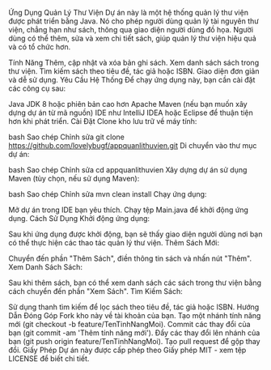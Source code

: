Ứng Dụng Quản Lý Thư Viện
Dự án này là một hệ thống quản lý thư viện được phát triển bằng Java. Nó cho phép người dùng quản lý tài nguyên thư viện, chẳng hạn như sách, thông qua giao diện người dùng đồ họa. Người dùng có thể thêm, sửa và xem chi tiết sách, giúp quản lý thư viện hiệu quả và có tổ chức hơn.

Tính Năng
Thêm, cập nhật và xóa bản ghi sách.
Xem danh sách sách trong thư viện.
Tìm kiếm sách theo tiêu đề, tác giả hoặc ISBN.
Giao diện đơn giản và dễ sử dụng.
Yêu Cầu Hệ Thống
Để chạy ứng dụng này, bạn cần cài đặt các công cụ sau:

Java JDK 8 hoặc phiên bản cao hơn
Apache Maven (nếu bạn muốn xây dựng dự án từ mã nguồn)
IDE như IntelliJ IDEA hoặc Eclipse để thuận tiện hơn khi phát triển.
Cài Đặt
Clone kho lưu trữ về máy tính:

bash
Sao chép
Chỉnh sửa
git clone https://github.com/lovelybugf/appquanlithuvien.git
Di chuyển vào thư mục dự án:

bash
Sao chép
Chỉnh sửa
cd appquanlithuvien
Xây dựng dự án sử dụng Maven (tùy chọn, nếu sử dụng Maven):

bash
Sao chép
Chỉnh sửa
mvn clean install
Chạy ứng dụng:

Mở dự án trong IDE bạn yêu thích.
Chạy tệp Main.java để khởi động ứng dụng.
Cách Sử Dụng
Khởi động ứng dụng:

Sau khi ứng dụng được khởi động, bạn sẽ thấy giao diện người dùng nơi bạn có thể thực hiện các thao tác quản lý thư viện.
Thêm Sách Mới:

Chuyển đến phần "Thêm Sách", điền thông tin sách và nhấn nút "Thêm".
Xem Danh Sách Sách:

Sau khi thêm sách, bạn có thể xem danh sách các sách trong thư viện bằng cách chuyển đến phần "Xem Sách".
Tìm Kiếm Sách:

Sử dụng thanh tìm kiếm để lọc sách theo tiêu đề, tác giả hoặc ISBN.
Hướng Dẫn Đóng Góp
Fork kho này về tài khoản của bạn.
Tạo một nhánh tính năng mới (git checkout -b feature/TenTinhNangMoi).
Commit các thay đổi của bạn (git commit -am 'Thêm tính năng mới').
Đẩy các thay đổi lên nhánh của bạn (git push origin feature/TenTinhNangMoi).
Tạo pull request để gộp thay đổi.
Giấy Phép
Dự án này được cấp phép theo Giấy phép MIT - xem tệp LICENSE để biết chi tiết.

